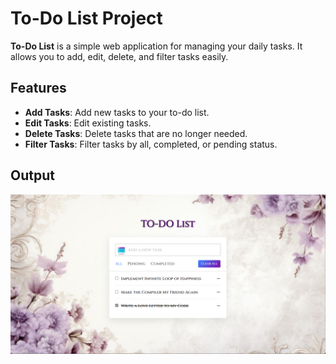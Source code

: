# To-Do List Project

**To-Do List** is a simple web application for managing your daily tasks. It allows you to add, edit, delete, and filter tasks easily.

## Features

- **Add Tasks**: Add new tasks to your to-do list.
- **Edit Tasks**: Edit existing tasks.
- **Delete Tasks**: Delete tasks that are no longer needed.
- **Filter Tasks**: Filter tasks by all, completed, or pending status.


## Output

![To-Do List Screenshot](outputs/op.PNG)


